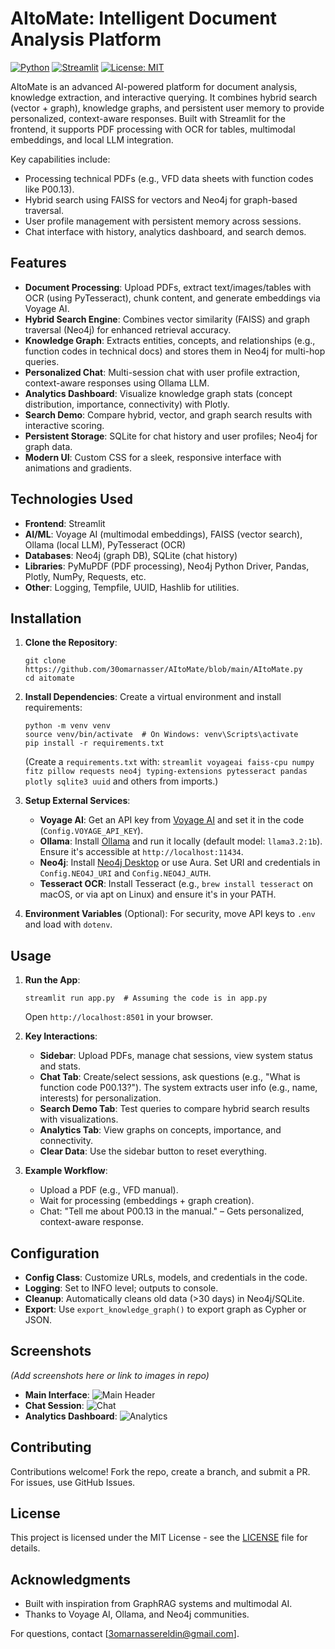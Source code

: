 
# AItoMate: Intelligent Document Analysis Platform

[![Python](https://img.shields.io/badge/Python-3.12-blue.svg)](https://www.python.org/)
[![Streamlit](https://img.shields.io/badge/Streamlit-1.0+-red.svg)](https://streamlit.io/)
[![License: MIT](https://img.shields.io/badge/License-MIT-yellow.svg)](https://opensource.org/licenses/MIT)

AItoMate is an advanced AI-powered platform for document analysis, knowledge extraction, and interactive querying. It combines hybrid search (vector + graph), knowledge graphs, and persistent user memory to provide personalized, context-aware responses. Built with Streamlit for the frontend, it supports PDF processing with OCR for tables, multimodal embeddings, and local LLM integration.

Key capabilities include:
- Processing technical PDFs (e.g., VFD data sheets with function codes like P00.13).
- Hybrid search using FAISS for vectors and Neo4j for graph-based traversal.
- User profile management with persistent memory across sessions.
- Chat interface with history, analytics dashboard, and search demos.

## Features

- **Document Processing**: Upload PDFs, extract text/images/tables with OCR (using PyTesseract), chunk content, and generate embeddings via Voyage AI.
- **Hybrid Search Engine**: Combines vector similarity (FAISS) and graph traversal (Neo4j) for enhanced retrieval accuracy.
- **Knowledge Graph**: Extracts entities, concepts, and relationships (e.g., function codes in technical docs) and stores them in Neo4j for multi-hop queries.
- **Personalized Chat**: Multi-session chat with user profile extraction, context-aware responses using Ollama LLM.
- **Analytics Dashboard**: Visualize knowledge graph stats (concept distribution, importance, connectivity) with Plotly.
- **Search Demo**: Compare hybrid, vector, and graph search results with interactive scoring.
- **Persistent Storage**: SQLite for chat history and user profiles; Neo4j for graph data.
- **Modern UI**: Custom CSS for a sleek, responsive interface with animations and gradients.

## Technologies Used

- **Frontend**: Streamlit
- **AI/ML**: Voyage AI (multimodal embeddings), FAISS (vector search), Ollama (local LLM), PyTesseract (OCR)
- **Databases**: Neo4j (graph DB), SQLite (chat history)
- **Libraries**: PyMuPDF (PDF processing), Neo4j Python Driver, Pandas, Plotly, NumPy, Requests, etc.
- **Other**: Logging, Tempfile, UUID, Hashlib for utilities.

## Installation

1. **Clone the Repository**:
   ```
   git clone https://github.com/30omarnasser/AItoMate/blob/main/AItoMate.py
   cd aitomate
   ```

2. **Install Dependencies**:
   Create a virtual environment and install requirements:
   ```
   python -m venv venv
   source venv/bin/activate  # On Windows: venv\Scripts\activate
   pip install -r requirements.txt
   ```
   (Create a `requirements.txt` with: `streamlit voyageai faiss-cpu numpy fitz pillow requests neo4j typing-extensions pytesseract pandas plotly sqlite3 uuid` and others from imports.)

3. **Setup External Services**:
   - **Voyage AI**: Get an API key from [Voyage AI](https://www.voyageai.com/) and set it in the code (`Config.VOYAGE_API_KEY`).
   - **Ollama**: Install [Ollama](https://ollama.ai/) and run it locally (default model: `llama3.2:1b`). Ensure it's accessible at `http://localhost:11434`.
   - **Neo4j**: Install [Neo4j Desktop](https://neo4j.com/download/) or use Aura. Set URI and credentials in `Config.NEO4J_URI` and `Config.NEO4J_AUTH`.
   - **Tesseract OCR**: Install Tesseract (e.g., `brew install tesseract` on macOS, or via apt on Linux) and ensure it's in your PATH.

4. **Environment Variables** (Optional):
   For security, move API keys to `.env` and load with `dotenv`.

## Usage

1. **Run the App**:
   ```
   streamlit run app.py  # Assuming the code is in app.py
   ```
   Open `http://localhost:8501` in your browser.

2. **Key Interactions**:
   - **Sidebar**: Upload PDFs, manage chat sessions, view system status and stats.
   - **Chat Tab**: Create/select sessions, ask questions (e.g., "What is function code P00.13?"). The system extracts user info (e.g., name, interests) for personalization.
   - **Search Demo Tab**: Test queries to compare hybrid search results with visualizations.
   - **Analytics Tab**: View graphs on concepts, importance, and connectivity.
   - **Clear Data**: Use the sidebar button to reset everything.

3. **Example Workflow**:
   - Upload a PDF (e.g., VFD manual).
   - Wait for processing (embeddings + graph creation).
   - Chat: "Tell me about P00.13 in the manual." – Gets personalized, context-aware response.

## Configuration

- **Config Class**: Customize URLs, models, and credentials in the code.
- **Logging**: Set to INFO level; outputs to console.
- **Cleanup**: Automatically cleans old data (>30 days) in Neo4j/SQLite.
- **Export**: Use `export_knowledge_graph()` to export graph as Cypher or JSON.

## Screenshots

*(Add screenshots here or link to images in repo)*

- **Main Interface**: ![Main Header](<img width="1919" height="876" alt="image" src="https://github.com/user-attachments/assets/fefa80c0-8b4e-4a6d-9bf8-deb4bb0678c2" />)
- **Chat Session**: ![Chat](<img width="1611" height="512" alt="image" src="https://github.com/user-attachments/assets/f2225a2d-c5e5-42f9-8ff4-7bc17fc5a2da" />)
- **Analytics Dashboard**: ![Analytics](<img width="1614" height="589" alt="image" src="https://github.com/user-attachments/assets/302d5472-d306-41a4-b7d5-05b1449ebae0" />)

## Contributing

Contributions welcome! Fork the repo, create a branch, and submit a PR. For issues, use GitHub Issues.

## License

This project is licensed under the MIT License - see the [LICENSE](LICENSE) file for details.

## Acknowledgments

- Built with inspiration from GraphRAG systems and multimodal AI.
- Thanks to Voyage AI, Ollama, and Neo4j communities.

For questions, contact [3omarnassereldin@gmail.com].
